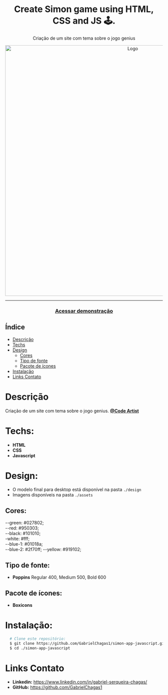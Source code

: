 <div align="center">
    <h1 align="center">Create Simon game using HTML, CSS and JS 🕹.</h1>
    <p>Criação de um site com tema sobre o jogo genius</p>
    <img src="./design/preview.mp4" alt="Logo" width="800">
</div>

---

<h3 align="center">
  <a href="https://movie-guide-app-javascript.vercel.app/">Acessar demonstração</a>
</h3>

## Índice

- [Descrição](#descrição)
- [Techs](#techs)
- [Design](#design)
  - [Cores](#cores)
  - [Tipo de fonte](#tipo-de-fonte)
  - [Pacote de ícones](#pacote-de-ícones)
- [Instalação](#instalação)
- [Links Contato](#links-contato)

# Descrição

Criação de um site com tema sobre o jogo genius. [**@Code Artist**](https://www.youtube.com/c/CodingArtist)

# Techs:

- **HTML**
- **CSS**
- **Javascript**

# Design:

- O modelo final para desktop está disponível na pasta `./design`
- Imagens disponíveis na pasta `./assets`<br>

## Cores:

--green: #027802;<br>
--red: #950303;<br>
--black: #101010;<br>
-white: #fff;<br>
--blue-1: #01018a;<br>
--blue-2: #2f70ff;
--yellow: #919102;<br>  

## Tipo de fonte:

- **Poppins** Regular 400, Medium 500, Bold 600

## Pacote de ícones:

- **Boxicons**

# Instalação:

```bash
  # Clone este repositório:
  $ git clone https://github.com/GabrielChagas1/simon-app-javascript.git
  $ cd ./simon-app-javascript
```

# Links Contato

- **Linkedin:** https://www.linkedin.com/in/gabriel-serqueira-chagas/<br>
- **GitHub:** https://github.com/GabrielChagas1<br>
